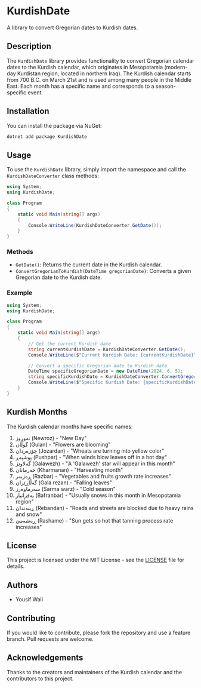 
# KurdishDate

A library to convert Gregorian dates to Kurdish dates.

## Description

The `KurdishDate` library provides functionality to convert Gregorian calendar dates to the Kurdish calendar, which originates in Mesopotamia (modern-day Kurdistan region, located in northern Iraq). The Kurdish calendar starts from 700 B.C. on March 21st and is used among many people in the Middle East. Each month has a specific name and corresponds to a season-specific event.

## Installation

You can install the package via NuGet:

```sh
dotnet add package KurdishDate
```

## Usage

To use the `KurdishDate` library, simply import the namespace and call the `KurdishDateConverter` class methods:

```csharp
using System;
using KurdishDate;

class Program
{
    static void Main(string[] args)
    {
        Console.WriteLine(KurdishDateConverter.GetDate());
    }
}
```

### Methods

- `GetDate()`: Returns the current date in the Kurdish calendar.
- `ConvertGregorianToKurdish(DateTime gregorianDate)`: Converts a given Gregorian date to the Kurdish date.

### Example

```csharp
using System;
using KurdishDate;

class Program
{
    static void Main(string[] args)
    {
        // Get the current Kurdish date
        string currentKurdishDate = KurdishDateConverter.GetDate();
        Console.WriteLine($"Current Kurdish Date: {currentKurdishDate}");

        // Convert a specific Gregorian date to Kurdish date
        DateTime specificGregorianDate = new DateTime(2024, 6, 5);
        string specificKurdishDate = KurdishDateConverter.ConvertGregorianToKurdish(specificGregorianDate);
        Console.WriteLine($"Specific Kurdish Date: {specificKurdishDate}");
    }
}
```

## Kurdish Months

The Kurdish calendar months have specific names:

1. نەوروز (Newroz) - "New Day"
2. گوڵان (Gulan) - "Flowers are blooming"
3. جۆزەردان (Jozardan) - "Wheats are turning into yellow color"
4. پوشپەڕ (Pushpar) - "When winds blow leaves off in a hot day"
5. گەلاوێژ (Galawezh) - "A 'Galawezh' star will appear in this month"
6. خەرمانان (Kharmanan) - "Harvesting month"
7. ڕەزبەر (Razbar) - "Vegetables and fruits growth rate increases"
8. گەڵاڕێزان (Gala rezan) - "Falling leaves"
9. سەرماوەرز (Sarma warz) - "Cold season"
10. بەفرانبار (Bafranbar) - "Usually snows in this month in Mesopotamia region"
11. ڕیبەندان (Rebandan) - "Roads and streets are blocked due to heavy rains and snow"
12. ڕەشەمێ (Rashame) - "Sun gets so hot that tanning process rate increases"

## License

This project is licensed under the MIT License - see the [LICENSE](LICENSE) file for details.

## Authors

- Yousif Wali

## Contributing

If you would like to contribute, please fork the repository and use a feature branch. Pull requests are welcome.

## Acknowledgements

Thanks to the creators and maintainers of the Kurdish calendar and the contributors to this project.
